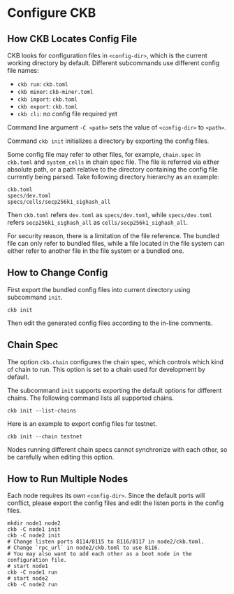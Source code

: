 # Configure CKB

## How CKB Locates Config File

CKB looks for configuration files in `<config-dir>`, which is the current working directory by default. Different subcommands use different config file names:

-   `ckb run`: `ckb.toml`
-   `ckb miner`: `ckb-miner.toml`
-   `ckb import`: `ckb.toml`
-   `ckb export`: `ckb.toml`
-   `ckb cli`: no config file required yet

Command line argument `-C <path>` sets the value of `<config-dir>` to `<path>`.

Command `ckb init` initializes a directory by exporting the config files.

Some config file may refer to other files, for example, `chain.spec` in
`ckb.toml` and `system_cells` in chain spec file. The file is referred via
either absolute path, or a path relative to the directory containing the
config file currently being parsed. Take following directory hierarchy as an
example:

```
ckb.toml
specs/dev.toml
specs/cells/secp256k1_sighash_all
```

Then `ckb.toml` refers `dev.toml` as `specs/dev.toml`, while
`specs/dev.toml` refers `secp256k1_sighash_all` as `cells/secp256k1_sighash_all`.

For security reason, there is a limitation of the file reference. The bundled
file can only refer to bundled files, while a file located in the file system
can either refer to another file in the file system or a bundled one.

## How to Change Config

First export the bundled config files into current directory using subcommand `init`.

```
ckb init
```

Then edit the generated config files according to the in-line comments.

## Chain Spec

The option `ckb.chain` configures the chain spec, which controls which kind of chain to run.
This option is set to a chain used for development by default.

The subcommand `init` supports exporting the default options for different
chains. The following command lists all supported chains.

```
ckb init --list-chains
```

Here is an example to export config files for testnet.

```
ckb init --chain testnet
```

Nodes running different chain specs cannot synchronize with each other, so be carefully when editing this option.

## How to Run Multiple Nodes

Each node requires its own `<config-dir>`. Since the default ports will conflict, please export the config files and edit the listen ports in the config files.

```
mkdir node1 node2
ckb -C node1 init
ckb -C node2 init
# Change listen ports 8114/8115 to 8116/8117 in node2/ckb.toml.
# Change `rpc_url` in node2/ckb.toml to use 8116.
# You may also want to add each other as a boot node in the configuration file.
# start node1
ckb -C node1 run
# start node2
ckb -C node2 run
```
